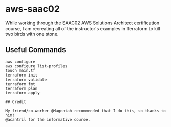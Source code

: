 # aws-saac02

While working through the SAAC02 AWS Solutions Architect certification course, I am recreating all of the instructor's examples in Terraform to kill two birds with one stone.

## Useful Commands

```
aws configure
aws configure list-profiles
touch main.tf
terraform init
terraform validate
terraform fmt
terraform plan
terraform apply

## Credit

My friend/co-worker @Magentah recommended that I do this, so thanks to him!
@acantril for the informative course.
